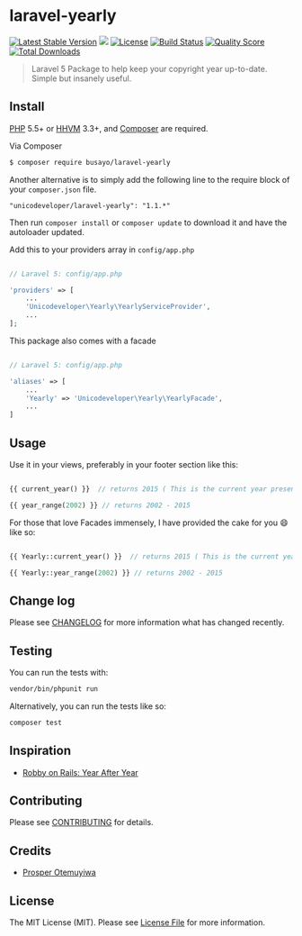 # laravel-yearly

[![Latest Stable Version](https://poser.pugx.org/busayo/laravel-yearly/v/stable.svg)](https://packagist.org/packages/busayo/laravel-yearly)
![](https://img.shields.io/badge/unicodeveloper-approved-brightgreen.svg)
[![License](https://poser.pugx.org/busayo/laravel-yearly/license.svg)](LICENSE.md)
[![Build Status](https://img.shields.io/travis/busayo/laravel-yearly.svg)](https://travis-ci.org/busayo/laravel-yearly)
[![Quality Score](https://img.shields.io/scrutinizer/g/busayo/laravel-yearly.svg?style=flat-square)](https://scrutinizer-ci.com/g/busayo/laravel-yearly)
[![Total Downloads](https://img.shields.io/packagist/dt/busayo/laravel-yearly.svg?style=flat-square)](https://packagist.org/packages/busayo/laravel-yearly)

> Laravel 5 Package to help keep your copyright year up-to-date. Simple but insanely useful.

## Install

[PHP](https://php.net) 5.5+ or [HHVM](http://hhvm.com) 3.3+, and [Composer](https://getcomposer.org) are required.

Via Composer

``` bash
$ composer require busayo/laravel-yearly
```

Another alternative is to simply add the following line to the require block of your `composer.json` file.

```
"unicodeveloper/laravel-yearly": "1.1.*"
```

Then run `composer install` or `composer update` to download it and have the autoloader updated.

Add this to your providers array in `config/app.php`

```php

// Laravel 5: config/app.php

'providers' => [
    ...
    'Unicodeveloper\Yearly\YearlyServiceProvider',
    ...
];
```

This package also comes with a facade

```php

// Laravel 5: config/app.php

'aliases' => [
    ...
    'Yearly' => 'Unicodeveloper\Yearly\YearlyFacade',
    ...
]
```

## Usage

Use it in your views, preferably in your footer section like this:

``` php

{{ current_year() }}  // returns 2015 ( This is the current year presently )

{{ year_range(2002) }} // returns 2002 - 2015

```


For those that love Facades immensely, I have provided the cake for you :smile: like so:


``` php

{{ Yearly::current_year() }}  // returns 2015 ( This is the current year presently )

{{ Yearly::year_range(2002) }} // returns 2002 - 2015

```


## Change log

Please see [CHANGELOG](CHANGELOG.md) for more information what has changed recently.

## Testing

You can run the tests with:

```bash
vendor/bin/phpunit run
```

Alternatively, you can run the tests like so:

```bash
composer test
```

## Inspiration

 * [Robby on Rails: Year After Year](http://www.robbyonrails.com/articles/2008/03/24/dry-a-year-after-year)

## Contributing

Please see [CONTRIBUTING](CONTRIBUTING.md) for details.

## Credits

- [Prosper Otemuyiwa](https://twitter.com/unicodeveloper)

## License

The MIT License (MIT). Please see [License File](LICENSE.md) for more information.
